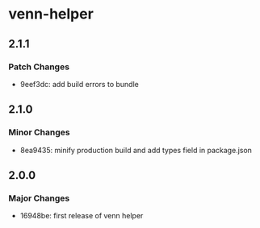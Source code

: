 # venn-helper

## 2.1.1

### Patch Changes

- 9eef3dc: add build errors to bundle

## 2.1.0

### Minor Changes

- 8ea9435: minify production build and add types field in package.json

## 2.0.0

### Major Changes

- 16948be: first release of venn helper
